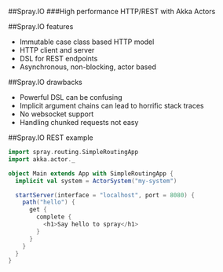 ##Spray.IO
###High performance HTTP/REST with Akka Actors




##Spray.IO features
- Immutable case class based HTTP model
- HTTP client and server
- DSL for REST endpoints
- Asynchronous, non-blocking, actor based




##Spray.IO drawbacks
- Powerful DSL can be confusing
- Implicit argument chains can lead to horrific stack traces
- No websocket support
- Handling chunked requests not easy




##Spray.IO REST example
```scala
import spray.routing.SimpleRoutingApp
import akka.actor._

object Main extends App with SimpleRoutingApp {
  implicit val system = ActorSystem("my-system")

  startServer(interface = "localhost", port = 8080) {
    path("hello") {
      get {
        complete {
          <h1>Say hello to spray</h1>
        }
      }
    }
  }
}
```

